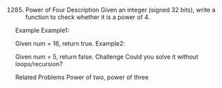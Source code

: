 1285. Power of Four
Description
Given an integer (signed 32 bits), write a function to check whether it is a power of 4.

Example
Example1:

Given num = 16, 
return true.
Example2:

Given num = 5, 
return false.
Challenge
Could you solve it without loops/recursion?

Related Problems
Power of two, power of three
